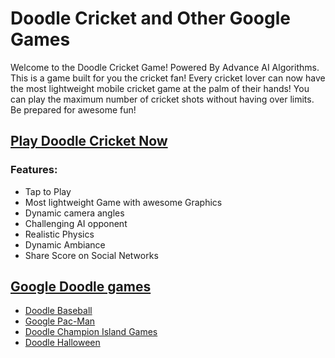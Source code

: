 # Doodle Cricket and Other Google Games

Welcome to the Doodle Cricket Game! Powered By Advance AI Algorithms. This is a game built for you the cricket fan! Every cricket lover can now have the most lightweight mobile cricket game at the palm of their hands! You can play the maximum number of cricket shots without having over limits. Be prepared for awesome fun!

## [Play Doodle Cricket Now](https://www.developedgame.com)

### Features:

- Tap to Play
- Most lightweight Game with awesome Graphics
- Dynamic camera angles
- Challenging AI opponent
- Realistic Physics
- Dynamic Ambiance
- Share Score on Social Networks

## [Google Doodle games](https://www.developedgame.com/google-doodle-games)

- [Doodle Baseball](https://www.developedgame.com/doodle-baseball)
- [Google Pac-Man](https://www.developedgame.com/doodle-pacman)
- [Doodle Champion Island Games](https://www.developedgame.com/champion-island)
- [Doodle Halloween](https://www.developedgame.com/doodle-halloween)
